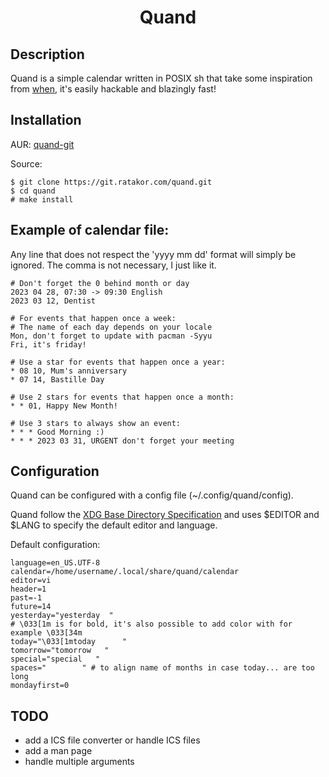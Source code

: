 <h1 align="center">Quand</h1>

## Description
Quand is a simple calendar written in POSIX sh that take some inspiration from [when](http://www.lightandmatter.com/when/when.html), it's easily hackable and blazingly fast!

## Installation
AUR: [quand-git](https://aur.archlinux.org/packages/quand-git)

Source:
```
$ git clone https://git.ratakor.com/quand.git
$ cd quand
# make install
```

## Example of calendar file:
Any line that does not respect the 'yyyy mm dd' format will simply be ignored.
The comma is not necessary, I just like it.
```
# Don't forget the 0 behind month or day
2023 04 28, 07:30 -> 09:30 English
2023 03 12, Dentist

# For events that happen once a week:
# The name of each day depends on your locale
Mon, don't forget to update with pacman -Syyu
Fri, it's friday!

# Use a star for events that happen once a year:
* 08 10, Mum's anniversary
* 07 14, Bastille Day

# Use 2 stars for events that happen once a month:
* * 01, Happy New Month!

# Use 3 stars to always show an event:
* * * Good Morning :)
* * * 2023 03 31, URGENT don't forget your meeting
```

## Configuration
Quand can be configured with a config file (~/.config/quand/config).

Quand follow the [XDG Base Directory Specification](https://specifications.freedesktop.org/basedir-spec/basedir-spec-latest.html) and uses $EDITOR and $LANG to specify the default editor and language.

Default configuration:
```
language=en_US.UTF-8
calendar=/home/username/.local/share/quand/calendar
editor=vi
header=1
past=-1
future=14
yesterday="yesterday  "
# \033[1m is for bold, it's also possible to add color with for example \033[34m
today="\033[1mtoday      "
tomorrow="tomorrow   "
special="special   "
spaces="        " # to align name of months in case today... are too long
mondayfirst=0
```

## TODO
- add a ICS file converter or handle ICS files
- add a man page
- handle multiple arguments
